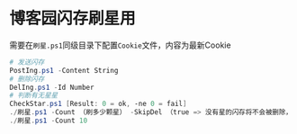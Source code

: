 # 博客园闪存刷星用

需要在`刷星.ps1`同级目录下配置`Cookie`文件，内容为最新Cookie

```PowerShell
# 发送闪存
PostIng.ps1 -Content String
# 删除闪存
DelIng.ps1 -Id Number
# 判断有无星星
CheckStar.ps1 [Result: 0 = ok, -ne 0 = fail]
./刷星.ps1 -Count （刷多少颗星） -SkipDel （true => 没有星的闪存将不会被删除， 默认false）
./刷星.ps1 -Count 10
```
